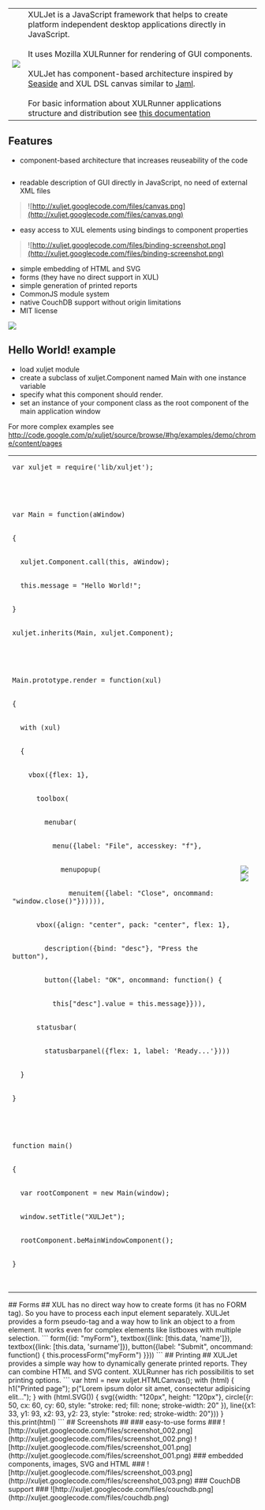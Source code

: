 <table border='0'><tr><td><img src='http://xuljet.googlecode.com/files/xuljet-middle.jpg' /></td><td>
XULJet is a JavaScript framework that helps to create platform independent desktop applications directly in JavaScript.<br>
<br>
It uses Mozilla XULRunner for rendering of GUI components.<br>
<br>
XULJet has component-based architecture inspired by <a href='http://www.seaside.st'>Seaside</a> and XUL DSL canvas similar to <a href='http://edspencer.github.com/jaml/'>Jaml</a>.<br>
<br>
For basic information about XULRunner applications structure and distribution see <a href='https://developer.mozilla.org/en/getting_started_with_xulrunner'>this documentation</a>
</td></tr></table>

## Features ##
  * component-based architecture that increases reuseability of the code
> ![![](http://xuljet.googlecode.com/files/embedding_small.png)](http://xuljet.googlecode.com/files/embedding.png)
  * readable description of GUI directly in JavaScript, no need of external XML files
> ![http://xuljet.googlecode.com/files/canvas.png](http://xuljet.googlecode.com/files/canvas.png)
  * easy access to XUL elements using bindings to component properties
> ![http://xuljet.googlecode.com/files/binding-screenshot.png](http://xuljet.googlecode.com/files/binding-screenshot.png)
  * simple embedding of HTML and SVG
  * forms (they have no direct support in XUL)
  * simple generation of printed reports
  * CommonJS module system
  * native CouchDB support without origin limitations
  * MIT license

[![](https://www.paypal.com/en_US/i/btn/btn_donateCC_LG.gif)](https://www.paypal.com/cgi-bin/webscr?cmd=_donations&business=9RRMXHNEBK2EY&lc=CZ&item_number=xuljet%2ddonation&currency_code=USD&bn=PP%2dDonationsBF%3abtn_donateCC_LG%2egif%3aNonHosted)

## Hello World! example ##

  * load xuljet module
  * create a subclass of xuljet.Component named Main with one instance variable
  * specify what this component should render.
  * set an instance of your component class as the root component of the main application window

For more complex examples see http://code.google.com/p/xuljet/source/browse/#hg/examples/demo/chrome/content/pages

<table border='0'><tr><td>
<pre><code>var xuljet = require('lib/xuljet');<br>
<br>
var Main = function(aWindow)<br>
{<br>
  xuljet.Component.call(this, aWindow);<br>
  this.message = "Hello World!";<br>
}<br>
xuljet.inherits(Main, xuljet.Component);<br>
<br>
Main.prototype.render = function(xul)<br>
{<br>
  with (xul)<br>
  {<br>
    vbox({flex: 1}, <br>
      toolbox(<br>
        menubar(<br>
          menu({label: "File", accesskey: "f"},<br>
            menupopup(<br>
              menuitem({label: "Close", oncommand: "window.close()"}))))), <br>
      vbox({align: "center", pack: "center", flex: 1}, <br>
        description({bind: "desc"}, "Press the button"),<br>
        button({label: "OK", oncommand: function() {<br>
          this["desc"].value = this.message}})),<br>
      statusbar(<br>
        statusbarpanel({flex: 1, label: 'Ready...'})))<br>
  }<br>
}<br>
<br>
function main()<br>
{<br>
  var rootComponent = new Main(window);<br>
  window.setTitle("XULJet");<br>
  rootComponent.beMainWindowComponent();<br>
}<br>
</code></pre>
</td><td>
<img src='http://xuljet.googlecode.com/files/helloworld.png' />

<img src='http://xuljet.googlecode.com/files/helloworld_linux.png' />
</td></tr></table>
## Forms ##
XUL has no direct way how to create forms (it has no FORM tag). So you have to process each input element separately. XULJet provides a form pseudo-tag and a way how to link an object to a from element. It works even for complex elements like listboxes with multiple selection.
```
form({id: "myForm"},
  textbox({link: [this.data, 'name']}),
  textbox({link: [this.data, 'surname']}),
  button({label: "Submit", oncommand: function() {
    this.processForm("myForm")
  }}))
```
## Printing ##
XULJet provides a simple way how to dynamically generate printed reports. They can combine HTML and SVG content. XULRunner has rich possibilitis to set printing options.
```
var html = new xuljet.HTMLCanvas();
with (html)
{
  h1("Printed page");
  p("Lorem ipsum dolor sit amet, consectetur adipisicing elit...");
}
with (html.SVG())
{
  svg({width: "120px", height: "120px"}, 
    circle({r: 50, cx: 60, cy: 60, style: "stroke: red; fill: none; stroke-width: 20" }),
    line({x1: 33, y1: 93, x2: 93, y2: 23, style: "stroke: red; stroke-width: 20"}))
}
this.print(html)					
```
## Screenshots ##
### easy-to-use forms ###
![http://xuljet.googlecode.com/files/screenshot_002.png](http://xuljet.googlecode.com/files/screenshot_002.png)
![http://xuljet.googlecode.com/files/screenshot_001.png](http://xuljet.googlecode.com/files/screenshot_001.png)
### embedded components, images, SVG and HTML ###
![http://xuljet.googlecode.com/files/screenshot_003.png](http://xuljet.googlecode.com/files/screenshot_003.png)
### CouchDB support ###
![http://xuljet.googlecode.com/files/couchdb.png](http://xuljet.googlecode.com/files/couchdb.png)
